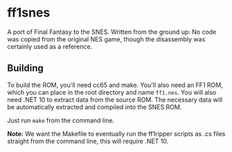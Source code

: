 # ff1snes

A port of Final Fantasy to the SNES.  Written from the ground up: No code was copied from the original NES game, though the disassembly was certainly used as a reference.

## Building
To build the ROM, you'll need cc65 and make.  You'll also need an FF1 ROM, which you can place in the root directory and name `ff1.nes`.
You will also need .NET 10 to extract data from the source ROM.  The necessary data will be automatically extracted and compiled into the SNES ROM.

Just run `make` from the command line.

**Note:** We want the Makefile to eventually run the ff1ripper scripts as .cs files straight from the command line, this will require .NET 10.
